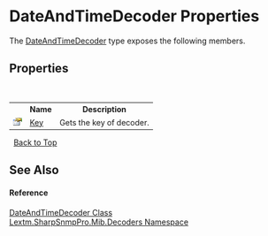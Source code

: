 # DateAndTimeDecoder Properties
 

The <a href="T_Lextm_SharpSnmpPro_Mib_Decoders_DateAndTimeDecoder">DateAndTimeDecoder</a> type exposes the following members.


## Properties
&nbsp;<table><tr><th></th><th>Name</th><th>Description</th></tr><tr><td>![Public property](media/pubproperty.gif "Public property")</td><td><a href="P_Lextm_SharpSnmpPro_Mib_Decoders_DateAndTimeDecoder_Key">Key</a></td><td>
Gets the key of decoder.</td></tr></table>&nbsp;
<a href="#dateandtimedecoder-properties">Back to Top</a>

## See Also


#### Reference
<a href="T_Lextm_SharpSnmpPro_Mib_Decoders_DateAndTimeDecoder">DateAndTimeDecoder Class</a><br /><a href="N_Lextm_SharpSnmpPro_Mib_Decoders">Lextm.SharpSnmpPro.Mib.Decoders Namespace</a><br />